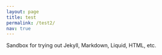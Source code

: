 ```yaml
---
layout: page
title: test
permalink: /test2/
nav: true
---
```


Sandbox for trying out Jekyll, Markdown, Liquid, HTML, etc.
